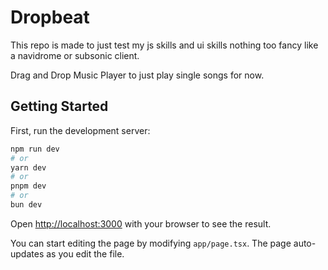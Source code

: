 # Dropbeat

This repo is made to just test my js skills and ui skills nothing too fancy like a navidrome or subsonic client.

Drag and Drop Music Player to just play single songs for now.

## Getting Started

First, run the development server:

```bash
npm run dev
# or
yarn dev
# or
pnpm dev
# or
bun dev
```

Open [http://localhost:3000](http://localhost:3000) with your browser to see the result.

You can start editing the page by modifying `app/page.tsx`. The page auto-updates as you edit the file.
